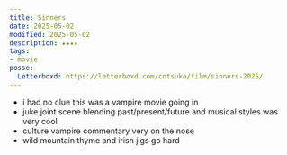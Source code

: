 ```yaml
---
title: Sinners
date: 2025-05-02
modified: 2025-05-02
description: ★★★★
tags:
- movie
posse:
  Letterboxd: https://letterboxd.com/cotsuka/film/sinners-2025/
---
```


- i had no clue this was a vampire movie going in
- juke joint scene blending past/present/future and musical styles was very cool
- culture vampire commentary very on the nose
- wild mountain thyme and irish jigs go hard